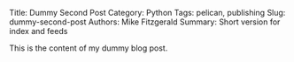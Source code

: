 Title: Dummy Second Post
Category: Python
Tags: pelican, publishing
Slug: dummy-second-post
Authors: Mike Fitzgerald
Summary: Short version for index and feeds

This is the content of my dummy blog post.
